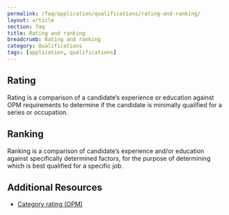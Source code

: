 ```yaml
---
permalink: /faq/application/qualifications/rating-and-ranking/
layout: article
section: faq
title: Rating and ranking
breadcrumb: Rating and ranking
category: Qualifications
tags: [application, qualifications]
---
```


## Rating

Rating is a comparison of a candidate’s experience or education against OPM requirements to determine if the candidate is minimally qualified for a series or occupation.

## Ranking

Ranking is a comparison of candidate’s experience and/or education against specifically determined factors, for the purpose of determining which is best qualified for a specific job.

## Additional Resources

* [Category rating (OPM)](https://www.opm.gov/policy-data-oversight/hiring-authorities/competitive-hiring/#url=Category-Rating)